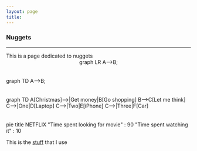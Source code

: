 ```yaml
---
layout: page
title:
---
```


<h3 id="nuggets">Nuggets</h3>
<hr />
This is a page dedicated to nuggets

<script async src="https://unpkg.com/mermaid@8.2.3/dist/mermaid.min.js"></script>

<center>
<div class="mermaid">
graph LR
  A-->B;
</div>
</center>  
<br><br>

<div class="mermaid">
graph TD
  A-->B;
</div>
<br><br>

<div class="mermaid">
graph TD
  A[Christmas]-->|Get money|B[Go shopping]
  B-->C[Let me think]
  C-->|One|D[Laptop]
  C-->|Two|E[iPhone]
  C-->|Three|F[Car]
</div>
<br><br>

<div class="mermaid">
pie title NETFLIX
  "Time spent looking for movie" : 90
  "Time spent watching it" : 10
</div>

This is the [stuff](mystuff.md) that I use
